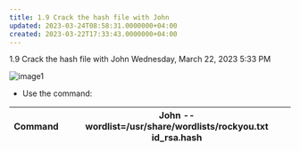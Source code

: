 ```yaml
---
title: 1.9 Crack the hash file with John
updated: 2023-03-24T08:58:31.0000000+04:00
created: 2023-03-22T17:33:43.0000000+04:00
---
```


1.9 Crack the hash file with John
Wednesday, March 22, 2023
5:33 PM

![image1](image1-39.png)

- Use the command:

| Command | John --wordlist=/usr/share/wordlists/rockyou.txt id_rsa.hash |
|---------|--------------------------------------------------------------|

